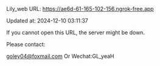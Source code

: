 Lily_web URL: https://ae6d-61-165-102-156.ngrok-free.app

Updated at: 2024-12-10 03:11:37

If you cannot open this URL, the server might be down.

Please contact: 

goley04@foxmail.com Or Wechat:GL_yeaH